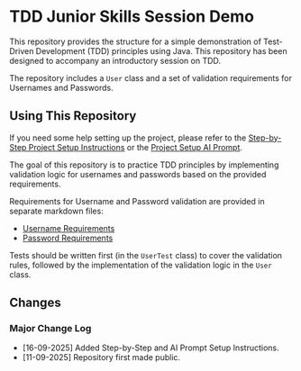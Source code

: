 # TDD Junior Skills Session Demo

This repository provides the structure for a simple demonstration of Test-Driven Development (TDD) principles using Java. This repository has been designed to accompany an introductory session on TDD.

The repository includes a `User` class and a set of validation requirements for Usernames and Passwords. 

## Using This Repository

If you need some help setting up the project, please refer to the [Step-by-Step Project Setup Instructions](docs/ProjectSetupInstructions.md) or the [Project Setup AI Prompt](docs/ProjectSetupAIPrompt.md).

The goal of this repository is to practice TDD principles by implementing validation logic for usernames and passwords based on the provided requirements.

Requirements for Username and Password validation are provided in separate markdown files: 
- [Username Requirements](docs/UsernameRequirements.md)
- [Password Requirements](docs/PasswordRequirements.md)

Tests should be written first (in the `UserTest` class) to cover the validation rules, followed by the implementation of the validation logic in the `User` class.

## Changes

### Major Change Log
- [16-09-2025] Added Step-by-Step and AI Prompt Setup Instructions.
- [11-09-2025] Repository first made public.

